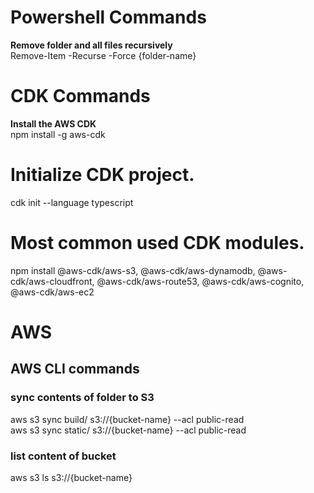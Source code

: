 # Powershell Commands
**Remove folder and all files recursively**<br>
Remove-Item -Recurse -Force {folder-name}<br>

# CDK Commands
**Install the AWS CDK**<br>
npm install -g aws-cdk

# Initialize CDK project.
cdk init --language typescript<br>

# Most common used CDK modules.<br>
npm install @aws-cdk/aws-s3, @aws-cdk/aws-dynamodb, @aws-cdk/aws-cloudfront, @aws-cdk/aws-route53, @aws-cdk/aws-cognito, @aws-cdk/aws-ec2<br>

# AWS
## AWS CLI commands
### sync contents of folder to S3
aws s3 sync build/ s3://{bucket-name} --acl public-read<br>
aws s3 sync static/ s3://{bucket-name} --acl public-read<br>

### list content of bucket
aws s3 ls s3://{bucket-name}<br>
